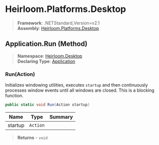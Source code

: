 # Heirloom.Platforms.Desktop

> **Framework**: .NETStandard,Version=v2.1  
> **Assembly**: [Heirloom.Platforms.Desktop][0]

## Application.Run (Method)

> **Namespace**: [Heirloom.Desktop][0]  
> **Declaring Type**: [Application][1]

### Run(Action)

Initializes windowing utilities, executes `startup` and then continuously processes window events until all windows are closed. This is a blocking function.

```cs
public static void Run(Action startup)
```

| Name    | Type     | Summary |
|---------|----------|---------|
| startup | `Action` |         |

> **Returns** - `void`

[0]: ../../../Heirloom.Platforms.Desktop.md
[1]: ../Application.md
